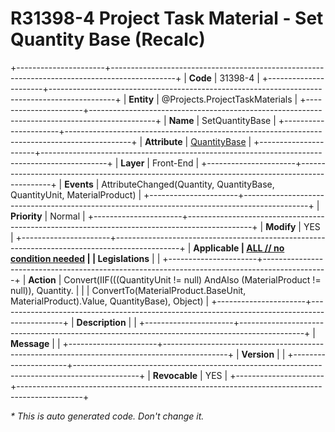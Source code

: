 ﻿---
erp.type: front-end-business-rule
erp.entity: Projects.ProjectTaskMaterials
---

# R31398-4 Project Task Material - Set Quantity Base (Recalc)
+----------------------+----------------------------------------------------------------------------------------------+
| **Code**             | 31398-4                                                                                      |
+----------------------+----------------------------------------------------------------------------------------------+
| **Entity**           | @Projects.ProjectTaskMaterials                                                               |
+----------------------+----------------------------------------------------------------------------------------------+
| **Name**             | SetQuantityBase                                                                              |
+----------------------+----------------------------------------------------------------------------------------------+
| **Attribute**        | [QuantityBase](../entities/Projects.ProjectTaskMaterials.md#quantitybase)                    |
+----------------------+----------------------------------------------------------------------------------------------+
| **Layer**            | Front-End                                                                                    |
+----------------------+----------------------------------------------------------------------------------------------+
| **Events**           | AttributeChanged(Quantity, QuantityBase, QuantityUnit, MaterialProduct)                      |
+----------------------+----------------------------------------------------------------------------------------------+
| **Priority**         | Normal                                                                                       |
+----------------------+----------------------------------------------------------------------------------------------+
| **Modify**           | YES                                                                                          |
+----------------------+----------------------------------------------------------------------------------------------+
| **Applicable         | [ALL // no condition needed](xref:applicable-legislations)                                   |
| Legislations**       |                                                                                              |
+----------------------+----------------------------------------------------------------------------------------------+
| **Action**           | Convert(IIF(((QuantityUnit != null) AndAlso (MaterialProduct != null)), Quantity.            |
|                      | ConvertTo(MaterialProduct.BaseUnit, MaterialProduct).Value, QuantityBase), Object)           |
+----------------------+----------------------------------------------------------------------------------------------+
| **Description**      |                                                                                              |
+----------------------+----------------------------------------------------------------------------------------------+
| **Message**          |                                                                                              |
+----------------------+----------------------------------------------------------------------------------------------+
| **Version**          |                                                                                              |
+----------------------+----------------------------------------------------------------------------------------------+
| **Revocable**        | YES                                                                                          |
+----------------------+----------------------------------------------------------------------------------------------+

*\* This is auto generated code. Don't change it.*
